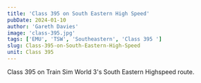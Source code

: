 ```yaml
---
title: 'Class 395 on South Eastern High Speed'
pubDate: 2024-01-10
author: 'Gareth Davies'
image: 'class-395.jpg'
tags: ['EMU', 'TSW', 'Southeastern', 'Class 395 ']
slug: Class-395-on-South-Eastern-High-Speed
unit: Class 395
---
```


Class 395 on Train Sim World 3's South Eastern Highspeed route. 


